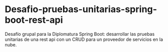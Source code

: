 # Desafio-pruebas-unitarias-spring-boot-rest-api
Desafío grupal para la Diplomatura Spring Boot: desarrollar las pruebas unitarias de una rest api con un CRUD para un proveedor de servicios en la nube. 
